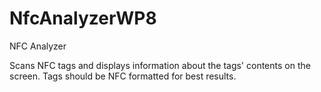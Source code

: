 NfcAnalyzerWP8
==============

NFC Analyzer

Scans NFC tags and displays information about the tags' contents on the screen.  Tags should be NFC formatted for best results.
